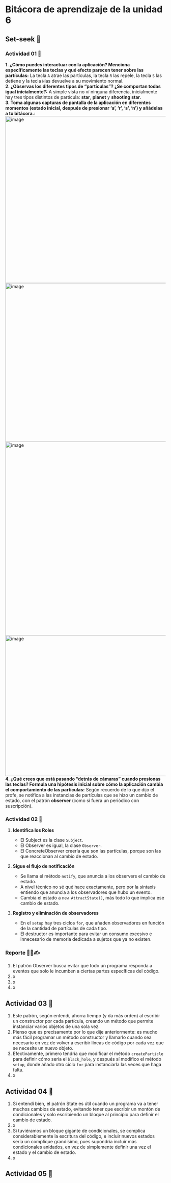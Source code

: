 # Bitácora de aprendizaje de la unidad 6

## Set-seek 🔎
### Actividad 01 🐧
**1. ¿Cómo puedes interactuar con la aplicación? Menciona específicamente las teclas y qué efecto parecen tener sobre las partículas:** La tecla `A` atrae las partículas, la tecla `R` las repele, la tecla `S` las detiene y la tecla `N`las devuelve a su movimiento normal.  
**2. ¿Observas los diferentes tipos de “partículas”? ¿Se comportan todas igual inicialmente?:** A simple vista no ví ninguna diferencia, inicialmente hay tres tipos distintos de partícula: **star**, **planet** y **shooting star**.  
**3. Toma algunas capturas de pantalla de la aplicación en diferentes momentos (estado inicial, después de presionar ‘a’, ‘r’, ‘s’, ‘n’) y añádelas a tu bitácora.**:  
<img width="714" height="524" alt="image" src="https://github.com/user-attachments/assets/3c869b21-c518-41e0-b568-370cc523ace0" />  
<img width="809" height="498" alt="image" src="https://github.com/user-attachments/assets/632997fb-287e-48e6-9785-ca5d98f20814" />  
<img width="851" height="607" alt="image" src="https://github.com/user-attachments/assets/98a8bb0b-3035-4a8c-96c4-45f861e0bd25" />  
<img width="515" height="442" alt="image" src="https://github.com/user-attachments/assets/8db3c97d-7748-4234-bfed-4915a33e5789" />  
**4. ¿Qué crees que está pasando “detrás de cámaras” cuando presionas las teclas? Formula una hipótesis inicial sobre cómo la aplicación cambia el comportamiento de las partículas:** Según recuerdo de lo que dijo el profe, se notifica a las instancias de partículas que se hizo un cambio de estado, con el patrón **observer** (como si fuera un periódico con suscripción).  

### Actividad 02 🐧
1. **Identifica los Roles**
   - El Subject es la clase `Subject`.
   - El Observer es igual, la clase `Observer`.
   - El ConcreteObserver creería que son las partículas, porque son las que reaccionan al cambio de estado.

2. **Sigue el flujo de notificación**
   - Se llama el método `notify`, que anuncia a los observers el cambio de estado.
   - A nivel técnico no sé qué hace exactamente, pero por la sintaxis entiendo que anuncia a los observadores que hubo un evento.
   - Cambia el estado a `new AttractState()`, más todo lo que implica ese cambio de estado.

3. **Registro y eliminación de observadores**
   - En el `setup` hay tres ciclos `for`, que añaden observadores en función de la cantidad de partículas de cada tipo.
   - El destructor es importante para evitar un consumo excesivo e innecesario de memoria dedicada a sujetos que ya no existen.

### Reporte 🧐🧪✍️
1. El patrón Observer busca evitar que todo un programa responda a eventos que solo le incumben a ciertas partes específicas del código.
2. x
3. x
4. x

## Actividad 03 🐧
1. Este patrón, según entendí, ahorra tiempo (y da más orden) al escribir un constructor por cada partícula, creando un método que permite instanciar varios objetos de una sola vez.
2. Pienso que es precisamente por lo que dije anteriormente: es mucho más fácil programar un método constructor y llamarlo cuando sea necesario en vez de volver a escribir líneas de código por cada vez que se necesite un nuevo objeto.
3. Efectivamente, primero tendría que modificar el método `createParticle` para definir cómo sería el `black_hole`, y después sí modifico el método `setup`, donde añado otro ciclo `for` para instanciarla las veces que haga falta.
4. x

## Actividad 04 🐧
1. Si entendí bien, el patrón State es útil cuando un programa va a tener muchos cambios de estado, evitando tener que escribir un montón de condicionales y solo escribiendo un bloque al principio para definir el cambio de estado.
2. x
3. Si tuviéramos un bloque gigante de condicionales, se complica considerablemente la escritura del código, e incluir nuevos estados sería un complique grandísimo, pues supondría incluir más condicionales anidados, en vez de simplemente definir una vez el estado y el cambio de estado.
4. x

## Actividad 05 🐧

